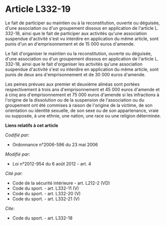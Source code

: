 # Article L332-19

Le fait de participer au maintien ou à la reconstitution, ouverte ou déguisée, d'une association ou d'un groupement dissous
en application de l'article L. 332-18, ainsi que le fait de participer aux activités qu'une association suspendue d'activité
s'est vu interdire en application du même article, sont punis d'un an d'emprisonnement et de 15 000 euros d'amende. 

Le fait d'organiser le maintien ou la reconstitution, ouverte ou déguisée, d'une association ou d'un groupement dissous en
application de l'article L. 332-18, ainsi que le fait d'organiser les activités qu'une association suspendue d'activité s'est
vu interdire en application du même article, sont punis de deux ans d'emprisonnement et de 30 000 euros d'amende. 

Les peines prévues aux premier et deuxième alinéas sont portées respectivement à trois ans d'emprisonnement et 45 000 euros
d'amende et à cinq ans d'emprisonnement et 75 000 euros d'amende si les infractions à l'origine de la dissolution ou de la
suspension de l'association ou du groupement ont été commises à raison de l'origine de la victime, de son orientation ou
identité sexuelle, de son sexe ou de son appartenance, vraie ou supposée, à une ethnie, une nation, une race ou une religion
déterminée.

**Liens relatifs à cet article**

_Codifié par_:

  - Ordonnance n°2006-596 du 23 mai 2006

_Modifié par_:

  - Loi n°2012-954 du 6 août 2012 - art. 4

_Cité par_:

  - Code de la sécurité intérieure - art. L212-2 (VD)
  - Code du sport. - art. L332-11 (V)
  - Code du sport. - art. L332-20 (V)
  - Code du sport. - art. L332-21 (V)

_Cite_:

  - Code du sport. - art. L332-18
